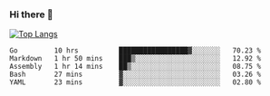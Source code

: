 ### Hi there 👋

<!--
**3Xpl0it3r/3Xpl0it3r** is a ✨ _special_ ✨ repository because its `README.md` (this file) appears on your GitHub profile.

Here are some ideas to get you started:

- 🔭 I’m currently working on ...
- 🌱 I’m currently learning ...
- 👯 I’m looking to collaborate on ...
- 🤔 I’m looking for help with ...
- 💬 Ask me about ...
- 📫 How to reach me: ...
- 😄 Pronouns: ...
- ⚡ Fun fact: ...
-->


[![Top Langs](https://github-readme-stats.vercel.app/api/top-langs/?username=3Xpl0it3r&layout=compact)](https://github.com/3Xpl0it3r/3Xpl0it3r)

<!--START_SECTION:waka-->
```text
Go         10 hrs          █████████████████▓░░░░░░░   70.23 % 
Markdown   1 hr 50 mins    ███▒░░░░░░░░░░░░░░░░░░░░░   12.92 % 
Assembly   1 hr 14 mins    ██▒░░░░░░░░░░░░░░░░░░░░░░   08.75 % 
Bash       27 mins         ▓░░░░░░░░░░░░░░░░░░░░░░░░   03.26 % 
YAML       23 mins         ▓░░░░░░░░░░░░░░░░░░░░░░░░   02.80 % 
```
<!--END_SECTION:waka-->
